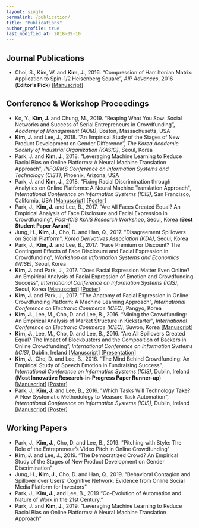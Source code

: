 ```yaml
---
layout: single
permalink: /publication/
title: "Publications"
author_profile: true
last_modified_at: 2018-09-10
---
```

## Journal Publications
- Choi, S., Kim, W. and **Kim, J.**, 2016. “Compression of Hamiltonian Matrix: Application to Spin-1/2 Heisenberg Square”, *AIP Advances*, 2016 (**Editor’s Pick**) [[Manuscript](https://aip.scitation.org/doi/pdf/10.1063/1.4963834?class=pdf)]

## Conference & Workshop Proceedings
- Ko, Y., **Kim, J.** and Chung, M., 2019. “Reaping What You Sow: Social Networks and Success of Serial Entrepreneurs in Crowdfunding”, *Academy of Management (AOM)*, Boston, Massachusetts, USA
- **Kim, J.** and Lee, J., 2018. “An Empirical Study of the Stages of New Product Development on Gender Difference”, *The Korea Academic Society of Industrial Organization (KASIO)*, Seoul, Korea
- Park, J. and **Kim, J.**, 2018. "Leveraging Machine Learning to Reduce Racial Bias on Online Platforms: A Neural Machine Translation Approach", *INFORMS Conference on Information Systems and Technology (CIST)*, Phoenix, Arizona, USA
- Park, J. and **Kim, J.**, 2018. "Fixing Racial Discrimination through Analytics on Online Platforms: A Neural Machine Translation Approach", *International Conference on Information Systems (ICIS)*, San Francisco, California, USA [[Manuscript](https://aisel.aisnet.org/cgi/viewcontent.cgi?article=1256&context=icis2018)] [[Poster](https://drive.google.com/open?id=1hKQbIkO8II30NEIsZD_a2O-scyCUop_X)]
- Park, J., **Kim, J.** and Lee, B., 2017. "Are All Faces Created Equal? An Empirical Analysis of Face Disclosure and Facial Expression in Crowdfunding", *Post-ICIS KrAIS Research Workshop*, Seoul, Korea (**Best Student Paper Award**)
- Jung, H., **Kim, J.**, Cho, D. and Han, Q., 2017. "Disagreement Spillovers on Social Platform", *Korea Derivatives Association (KDA)*, Seoul, Korea
- Park, J., **Kim, J.** and Lee, B., 2017. "Face Premium or Discount? The Contingent Effects of Face Disclosure and Facial Expression in Crowdfunding", *Workshop on Information Systems and Economics (WISE)*, Seoul, Korea
- **Kim, J.** and Park, J., 2017. "Does Facial Expression Matter Even Online? An Empirical Analysis of Facial Expression of Emotion and Crowdfunding Success", *International Conference on Information Systems (ICIS)*, Seoul, Korea [[Manuscript](http://bit.ly/2uznOAR)] [[Poster](http://bit.ly/2O1fz8J)]
- **Kim, J.** and Park, J., 2017. "The Anatomy of Facial Expression in Online Crowdfunding Platform: A Machine Learning Approach", *International Conference on Electronic Commerce (ICEC)*, Pangyo, Korea
- **Kim, J.**, Lee, M., Cho, D. and Lee, B., 2016. “Mining the Crowdfunding: An Empirical Analysis of Market Structure in Kickstarter”, *International Conference on Electronic Commerce (ICEC)*, Suwon, Korea [[Manuscript](http://bit.ly/2JAE49E)]
- **Kim, J.**, Lee, M., Cho, D. and Lee, B., 2016. “Are All Spillovers Created Equal? The Impact of Blockbusters and the Composition of Backers in Online Crowdfunding”, *International Conference on Information Systems (ICIS)*, Dublin, Ireland [[Manuscript](http://bit.ly/2L5x3TI)] [[Presentation](http://bit.ly/2LrBJ2p)]
- **Kim, J.**, Cho, D. and Lee, B., 2016. “The Mind Behind Crowdfunding: An Empirical Study of Speech Emotion in Fundraising Success”, *International Conference on Information Systems (ICIS)*, Dublin, Ireland (**Most Innovative Research-in-Progress Paper Runner-up**) [[Manuscript](http://bit.ly/2JBcDw7)] [[Poster](http://bit.ly/2uMtwyH)]
- Park, J., **Kim, J.** and Lee, B., 2016. "Which Tasks Will Technology Take? A New Systematic Methodology to Measure Task Automation", *International Conference on Information Systems (ICIS)*, Dublin, Ireland [[Manuscript](http://bit.ly/2uNnTQT)] [[Poster](http://bit.ly/2NtXj6S)]

## Working Papers
- Park, J., **Kim, J.**, Cho, D. and Lee, B., 2019. "Pitching with Style: The Role of the Entrepreneur’s Video Pitch in Online Crowdfunding"
- **Kim, J.** and Lee, J., 2019. “The Democratized Crowd? An Empirical Study of the Stages of New Product Development on Gender Discrimination”
- Jung, H., **Kim, J.**, Cho, D. and Han, Q., 2019. "Behavioral Contagion and Spillover over Users’ Cognitive Network: Evidence from Online Social Media Platform for Investors"
- Park, J., **Kim, J.**, and Lee, B., 2019 “Co-Evolution of Automation and Nature of Work in the 21st Century,”
- Park, J. and **Kim, J.**, 2019. "Leveraging Machine Learning to Reduce Racial Bias on Online Platforms: A Neural Machine Translation Approach"